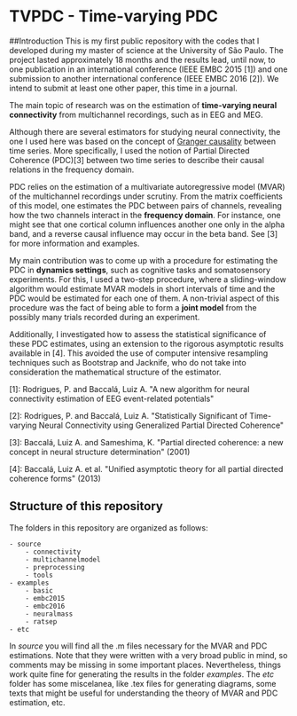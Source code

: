 # TVPDC - Time-varying PDC

##Introduction
This is my first public repository with the codes that I developed during my master of science at the University of São Paulo. The project lasted approximately 18 months and the results lead, until now, to one publication in an international conference (IEEE EMBC 2015 [1]) and one submission to another international conference (IEEE EMBC 2016 [2]). We intend to submit at least one other paper, this time in a journal.

The main topic of research was on the estimation of **time-varying neural connectivity** from multichannel recordings, such as in EEG and MEG.  

Although there are several estimators for studying neural connectivity, the one I used here was based on the concept of [Granger causality](http://www.scholarpedia.org/article/Granger_causality) between time series. More specifically, I used the notion of Partial Directed Coherence (PDC)[3] between two time series to describe their causal relations in the frequency domain.

PDC relies on the estimation of a multivariate autoregressive model (MVAR) of the multichannel recordings under scrutiny. From the matrix coefficients of this model, one estimates the PDC between pairs of channels, revealing how the two channels interact in the **frequency domain**. For instance, one might see that one cortical column influences another one only in the alpha band, and a reverse causal influence may occur in the beta band. See [3] for more information and examples.

My main contribution was to come up with a procedure for estimating the PDC in **dynamics settings**, such as cognitive tasks and somatosensory experiments. For this, I used a two-step procedure, where a sliding-window algorithm would estimate MVAR models in short intervals of time and the PDC would be estimated for each one of them. A non-trivial aspect of this procedure was the fact of being able to form a **joint model** from the possibly many trials recorded during an experiment.  

Additionally, I investigated how to assess the statistical significance of these PDC estimates, using an extension to the rigorous asymptotic results available in [4]. This avoided the use of computer intensive resampling techniques such as Bootstrap and Jacknife, who do not take into consideration the mathematical structure of the estimator.

[1]: Rodrigues, P. and Baccalá, Luiz A. "A new algorithm for neural connectivity estimation of EEG event-related potentials"

[2]: Rodrigues, P. and Baccalá, Luiz A. "Statistically Significant of Time-varying Neural Connectivity using Generalized Partial Directed Coherence"

[3]: Baccalá, Luiz A. and Sameshima, K. "Partial directed coherence: a new concept in neural structure determination" (2001)

[4]: Baccalá, Luiz A. et al. "Unified asymptotic theory for all partial directed coherence forms" (2013)

## Structure of this repository

The folders in this repository are organized as follows:

    - source
        - connectivity
        - multichannelmodel
        - preprocessing
        - tools
    - examples
        - basic
        - embc2015
        - embc2016
        - neuralmass
        - ratsep
    - etc

In *source* you will find all the .m files necessary for the MVAR and PDC estimations. Note that they were written with a very broad public in mind, so comments may be missing in some important places. Nevertheless, things work quite fine for generating the results in the folder *examples*. The *etc* folder has some miscelanea, like .tex files for generating diagrams, some texts that might be useful for understanding the theory of MVAR and PDC estimation, etc. 

